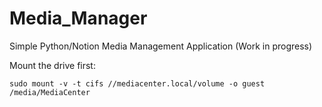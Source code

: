 # Media_Manager
Simple Python/Notion Media Management Application (Work in progress)

Mount the drive first:

```
sudo mount -v -t cifs //mediacenter.local/volume -o guest /media/MediaCenter
```
